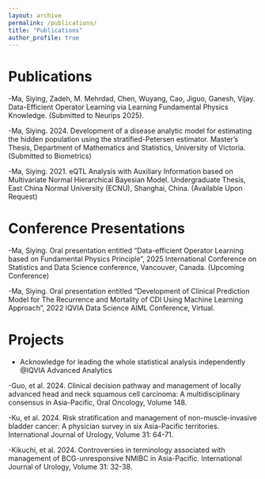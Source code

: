```yaml
---
layout: archive
permalink: /publications/
title: "Publications"
author_profile: true
---
```

Publications
===

-Ma, Siying, Zadeh, M. Mehrdad, Chen, Wuyang, Cao, Jiguo, Ganesh, Vijay. Data-Efficient Operator Learning via Learning Fundamental Physics Knowledge. (Submitted to Neurips 2025).

-Ma, Siying. 2024. Development of a disease analytic model for estimating the hidden population using the stratified-Petersen estimator. Master’s Thesis, Department of Mathematics and Statistics, University of Victoria. (Submitted to Biometrics)

-Ma, Siying. 2021. eQTL Analysis with Auxiliary Information based on Multivariate Normal Hierarchical Bayesian Model. Undergraduate Thesis, East China Normal University (ECNU), Shanghai, China. (Available Upon Request)

Conference Presentations
===
-Ma, Siying. Oral presentation entitled “Data-efficient Operator Learning based on Fundamental Physics Principle”, 2025 International Conference on Statistics and Data Science conference, Vancouver, Canada. (Upcoming Conference)

-Ma, Siying. Oral presentation entitled “Development of Clinical Prediction Model for The Recurrence and Mortality of CDI Using Machine Learning Approach”, 2022 IQVIA Data Science AIML Conference, Virtual.

Projects
===
- Acknowledge for leading the whole statistical analysis independently @IQVIA Advanced Analytics
  
-Guo, et al. 2024. Clinical decision pathway and management of locally advanced head and neck squamous cell carcinoma: A multidisciplinary consensus in Asia-Pacific, Oral Oncology, Volume 148.

-Ku, et al. 2024. Risk stratification and management of non-muscle-invasive bladder cancer: A physician survey in six Asia-Pacific territories. International Journal of Urology, Volume 31: 64-71.

-Kikuchi,  et al. 2024. Controversies in terminology associated with management of BCG-unresponsive NMIBC in Asia-Pacific.  International Journal of Urology, Volume 31: 32-38. 

